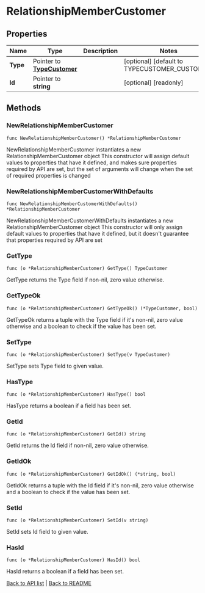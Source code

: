 # RelationshipMemberCustomer

## Properties

Name | Type | Description | Notes
------------ | ------------- | ------------- | -------------
**Type** | Pointer to [**TypeCustomer**](TypeCustomer.md) |  | [optional] [default to TYPECUSTOMER_CUSTOMER]
**Id** | Pointer to **string** |  | [optional] [readonly] 

## Methods

### NewRelationshipMemberCustomer

`func NewRelationshipMemberCustomer() *RelationshipMemberCustomer`

NewRelationshipMemberCustomer instantiates a new RelationshipMemberCustomer object
This constructor will assign default values to properties that have it defined,
and makes sure properties required by API are set, but the set of arguments
will change when the set of required properties is changed

### NewRelationshipMemberCustomerWithDefaults

`func NewRelationshipMemberCustomerWithDefaults() *RelationshipMemberCustomer`

NewRelationshipMemberCustomerWithDefaults instantiates a new RelationshipMemberCustomer object
This constructor will only assign default values to properties that have it defined,
but it doesn't guarantee that properties required by API are set

### GetType

`func (o *RelationshipMemberCustomer) GetType() TypeCustomer`

GetType returns the Type field if non-nil, zero value otherwise.

### GetTypeOk

`func (o *RelationshipMemberCustomer) GetTypeOk() (*TypeCustomer, bool)`

GetTypeOk returns a tuple with the Type field if it's non-nil, zero value otherwise
and a boolean to check if the value has been set.

### SetType

`func (o *RelationshipMemberCustomer) SetType(v TypeCustomer)`

SetType sets Type field to given value.

### HasType

`func (o *RelationshipMemberCustomer) HasType() bool`

HasType returns a boolean if a field has been set.

### GetId

`func (o *RelationshipMemberCustomer) GetId() string`

GetId returns the Id field if non-nil, zero value otherwise.

### GetIdOk

`func (o *RelationshipMemberCustomer) GetIdOk() (*string, bool)`

GetIdOk returns a tuple with the Id field if it's non-nil, zero value otherwise
and a boolean to check if the value has been set.

### SetId

`func (o *RelationshipMemberCustomer) SetId(v string)`

SetId sets Id field to given value.

### HasId

`func (o *RelationshipMemberCustomer) HasId() bool`

HasId returns a boolean if a field has been set.


[Back to API list](../README.md#documentation-for-api-endpoints) | [Back to README](../README.md)


